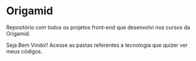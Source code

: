 # Origamid
Repositório com todos os projetos front-end que desenvolvi nos cursos da Origamid. 

Seja Bem Vindo!!
Acesse as pastas referentes a tecnologia que quizer ver meus códigos.
